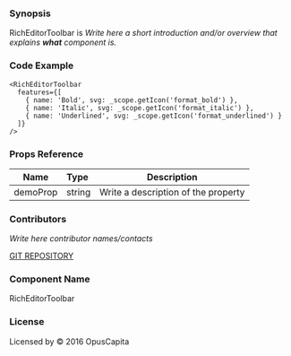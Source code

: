### Synopsis

RichEditorToolbar is 
*Write here a short introduction and/or overview that explains **what** component is.*

### Code Example

```
<RichEditorToolbar 
  features={[
    { name: 'Bold', svg: _scope.getIcon('format_bold') },
    { name: 'Italic', svg: _scope.getIcon('format_italic') },
    { name: 'Underlined', svg: _scope.getIcon('format_underlined') }
  ]}
/>
```

### Props Reference

| Name                          | Type                  | Description                                                |
| ------------------------------|:----------------------| -----------------------------------------------------------|
| demoProp | string | Write a description of the property |

### Contributors
*Write here contributor names/contacts*

[GIT REPOSITORY](http://buildserver.jcatalog.com/gitweb/?p=js-react-application-generator.git)

### Component Name

RichEditorToolbar

### License

Licensed by © 2016 OpusCapita

